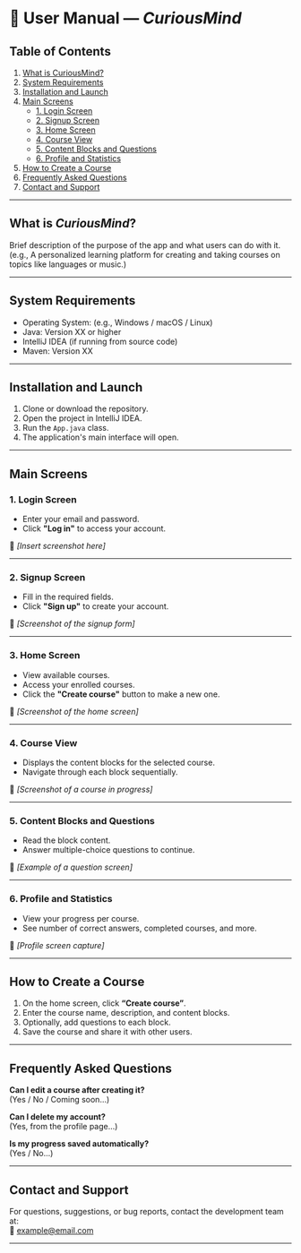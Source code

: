 # 📘 User Manual — *CuriousMind*

## Table of Contents

1. [What is CuriousMind?](#what-is-curiousmind)
2. [System Requirements](#system-requirements)
3. [Installation and Launch](#installation-and-launch)
4. [Main Screens](#main-screens)
   - [1. Login Screen](#1-login-screen)
   - [2. Signup Screen](#2-signup-screen)
   - [3. Home Screen](#3-home-screen)
   - [4. Course View](#4-course-view)
   - [5. Content Blocks and Questions](#5-content-blocks-and-questions)
   - [6. Profile and Statistics](#6-profile-and-statistics)
5. [How to Create a Course](#how-to-create-a-course)
6. [Frequently Asked Questions](#frequently-asked-questions)
7. [Contact and Support](#contact-and-support)

---

## What is *CuriousMind*?

Brief description of the purpose of the app and what users can do with it.  
(e.g., A personalized learning platform for creating and taking courses on topics like languages or music.)

---

## System Requirements

- Operating System: (e.g., Windows / macOS / Linux)
- Java: Version XX or higher
- IntelliJ IDEA (if running from source code)
- Maven: Version XX

---

## Installation and Launch

1. Clone or download the repository.
2. Open the project in IntelliJ IDEA.
3. Run the `App.java` class.
4. The application's main interface will open.

---

## Main Screens

### 1. Login Screen

- Enter your email and password.
- Click **"Log in"** to access your account.

📸 *[Insert screenshot here]*

---

### 2. Signup Screen

- Fill in the required fields.
- Click **"Sign up"** to create your account.

📸 *[Screenshot of the signup form]*

---

### 3. Home Screen

- View available courses.
- Access your enrolled courses.
- Click the **"Create course"** button to make a new one.

📸 *[Screenshot of the home screen]*

---

### 4. Course View

- Displays the content blocks for the selected course.
- Navigate through each block sequentially.

📸 *[Screenshot of a course in progress]*

---

### 5. Content Blocks and Questions

- Read the block content.
- Answer multiple-choice questions to continue.

📸 *[Example of a question screen]*

---

### 6. Profile and Statistics

- View your progress per course.
- See number of correct answers, completed courses, and more.

📸 *[Profile screen capture]*

---

## How to Create a Course

1. On the home screen, click **“Create course”**.
2. Enter the course name, description, and content blocks.
3. Optionally, add questions to each block.
4. Save the course and share it with other users.

---

## Frequently Asked Questions

**Can I edit a course after creating it?**  
(Yes / No / Coming soon...)

**Can I delete my account?**  
(Yes, from the profile page...)

**Is my progress saved automatically?**  
(Yes / No...)

---

## Contact and Support

For questions, suggestions, or bug reports, contact the development team at:  
📧 example@email.com

---
